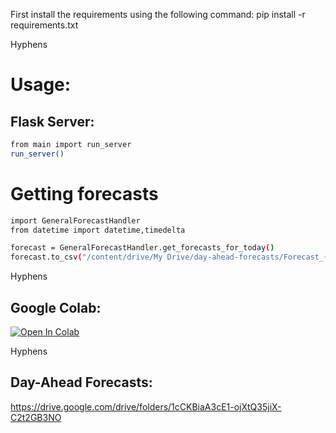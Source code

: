 First install the requirements using the following command:
pip install -r requirements.txt

Hyphens

# Usage:

## Flask Server:
```bash
from main import run_server
run_server()
```

# Getting forecasts
```bash
import GeneralForecastHandler
from datetime import datetime,timedelta

forecast = GeneralForecastHandler.get_forecasts_for_today()
forecast.to_csv("/content/drive/My Drive/day-ahead-forecasts/Forecast_{}_AT-{}.csv".format((datetime.today() + timedelta(days=1)).strftime('%Y-%m-%d'),datetime.today().strftime("%Y-%m-%d %H:%M:%S")))
```

Hyphens

## Google Colab:
[![Open In Colab](https://colab.research.google.com/assets/colab-badge.svg)](https://colab.research.google.com/drive/1kDBQs4LzLiDY4TgQ2f_j2Vn7sGQZo5gi#scrollTo=6j6oKQdiNFnK)

Hyphens

## Day-Ahead Forecasts: 
https://drive.google.com/drive/folders/1cCKBiaA3cE1-ojXtQ35jiX-C2t2GB3NO
